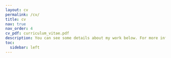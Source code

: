```yaml
---
layout: cv
permalink: /cv/
title: cv
nav: true
nav_order: 4
cv_pdf: curriculum_vitae.pdf
description: You can see some details about my work below. For more information, download my CV to the right.
toc:
  sidebar: left
---
```

